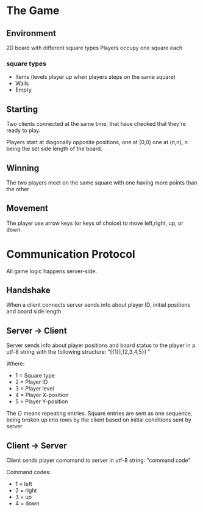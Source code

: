 # The Game

## Environment
2D board with different square types
Players occupy one square each

### square types
- Items (levels player up when players steps on the same square)
- Walls
- Empty

## Starting 
Two clients connected at the same time, that have checked that they're ready to play. 

Players start at diagonally opposite positions, one at (0,0) one at (n,n), n being the set side length of the board.

## Winning 
The two players meet on the same square with one having more points than the other

## Movement
The player use arrow keys (or keys of choice) to move left,right, up, or down.

# Communication Protocol 

All game logic happens server-side.

## Handshake

When a client connects server sends info about player ID, initial positions and board side length

## Server -> Client
Server sends info about player positions and board status to the player in a utf-8 string with the following structure: "[{1}],{2,3,4,5}] "

Where:
- 1 = Square type
- 2 = Player ID
- 3 = Player level
- 4 = Player X-position
- 5 = Player Y-position

The {} means repeating entries. Square entries are sent as one sequence, being broken up into rows by the client based on initial conditions sent by server

## Client -> Server
Client sends player comamand to server in utf-8 string: "command code"

Command codes:

- 1 = left
- 2 = right
- 3 = up
- 4 = down
